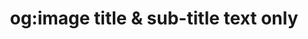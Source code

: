 ---
layout: og-image
title: "og:image title & sub-title text only"
subTitle: "this this has a landscape background image"
dark: true
color: "one"
background: true
image: "../images/og-images/lincoln-modern-building.png"
url: true
---